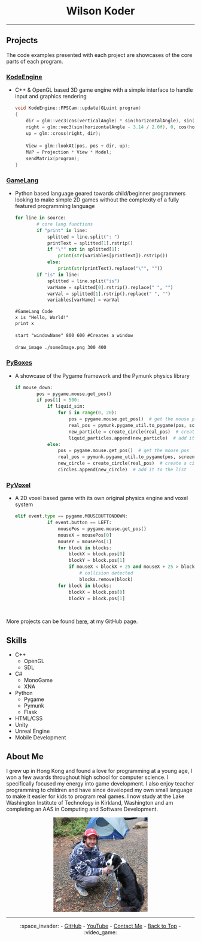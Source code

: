 <div style="text-align: center;"><h1>Wilson Koder</h1></div>

<hr>

## Projects

The code examples presented with each project are showcases of the core parts of each program.

### [KodeEngine](https://github.com/WilsonKoder/KodeEngine)

- C++ & OpenGL based 3D game engine with a simple interface to handle input and graphics rendering

  ```C++
  void KodeEngine::FPSCam::update(GLuint program)
  {
      dir = glm::vec3(cos(verticalAngle) * sin(horizontalAngle), sin(verticalAngle), cos(verticalAngle) * cos(horizontalAngle));
      right = glm::vec3(sin(horizontalAngle - 3.14 / 2.0f), 0, cos(horizontalAngle - 3.14f / 2.0f));
      up = glm::cross(right, dir);

      View = glm::lookAt(pos, pos + dir, up);
      MVP = Projection * View * Model;
      sendMatrix(program);
  }
  ```

### [GameLang](https://github.com/WilsonKoder/GameLang)

- Python based language geared towards child/beginner programmers looking to make simple 2D games without the complexity of a fully featured programming language

  ```python
  for line in source:
          # core lang functions
          if "print" in line:
              splitted = line.split(": ")
              printText = splitted[1].rstrip()
              if "\"" not in splitted[1]:
                  print(str(variables[printText]).rstrip())
              else:
                  print(str(printText).replace("\"", ""))
          if "is" in line:
              splitted = line.split("is")
              varName = splitted[0].rstrip().replace(" ", "")
              varVal = splitted[1].rstrip().replace(" ", "")
              variables[varName] = varVal
  ```

  ```GameLang
  #GameLang Code
  x is "Hello, World!"
  print x

  start "windowName" 800 600 #Creates a window

  draw_image ./someImage.png 300 400
  ```

### [PyBoxes](https://github.com/WilsonKoder/PyBoxes)

- A showcase of the Pygame framework and the Pymunk physics library

  ```python
  if mouse_down:
          pos = pygame.mouse.get_pos()
          if pos[1] < 500:
              if liquid_sim:
                  for i in range(0, 20):
                      pos = pygame.mouse.get_pos()  # get the mouse pos
                      real_pos = pymunk.pygame_util.to_pygame(pos, screen)
                      new_particle = create_circle(real_pos)  # create a circle object
                      liquid_particles.append(new_particle)  # add it to the list
              else:
                  pos = pygame.mouse.get_pos()  # get the mouse pos
                  real_pos = pymunk.pygame_util.to_pygame(pos, screen)
                  new_circle = create_circle(real_pos)  # create a circle object
                  circles.append(new_circle)  # add it to the list
  ```

### [PyVoxel](https://github.com/WilsonKoder/PyVoxel)

- A 2D voxel based game with its own original physics engine and voxel system

  ```python
  elif event.type == pygame.MOUSEBUTTONDOWN:
              if event.button == LEFT:
                  mousePos = pygame.mouse.get_pos()
                  mouseX = mousePos[0]
                  mouseY = mousePos[1]
                  for block in blocks:
                      blockX = block.pos[0]
                      blockY = block.pos[1]
                      if mouseX < blockX + 25 and mouseX + 25 > blockX and mouseY < blockY + 25 and mouseY + 25 > blockY:
                          # collision detected
                          blocks.remove(block)
                  for block in blocks:
                      blockX = block.pos[0]
                      blockY = block.pos[1]
  ```

  ​

More projects can be found [here](https://github.com/WilsonKoder), at my GitHub page.

## Skills

- C++ 
  - OpenGL
  - SDL
- C#
  - MonoGame
  - XNA
- Python
  - Pygame
  - Pymunk
  - Flask
- HTML/CSS
- Unity
- Unreal Engine
- Mobile Development



## About Me

I grew up in Hong Kong and found a love for programming at a young age, I won a few awards throughout high school for computer science. I specifically focused my energy into game development. I also enjoy teacher programming to children and have since developed my own small language to make it easier for kids to program real games. I now study at the Lake Washington Institute of Technology in Kirkland, Washington and am completing an AAS in Computing and Software Development. 

<img src="me.jpg" width="50%" style="display: block; margin-left: auto; margin-right: auto; width: 50%;">

----------------------------

<div style="text-align: center;">:space_invader: - <a href="https://github.com/WilsonKoder/">GitHub</a> - <a href="https://youtube.com/WilsonKoder">YouTube</a> - <a href="mailto:s-wilson.koder@lwtech.edu">Contact Me</a> - <a href="#top">Back to Top</a> - :video_game:</div>
